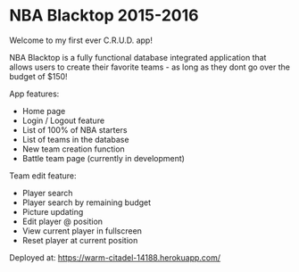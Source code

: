 # NBA Blacktop 2015-2016

Welcome to my first ever C.R.U.D. app! 

NBA Blacktop is a fully functional database integrated application that allows users to create their favorite teams - as long as they dont go over the budget of $150!

App features: 
- Home page
- Login / Logout feature 
- List of 100% of NBA starters
- List of teams in the database
- New team creation function
- Battle team page (currently in development)

Team edit feature:
- Player search
- Player search by remaining budget
- Picture updating
- Edit player @ position
- View current player in fullscreen
- Reset player at current position

Deployed at: https://warm-citadel-14188.herokuapp.com/
